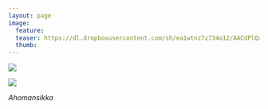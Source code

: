 ```yaml
---
layout: page
image:
  feature:
  teaser: https://dl.dropboxusercontent.com/sh/ea1wtnz7z734o12/AACdPlQxYLM1UcDRUvn9j47Ya/luontokuvat/kev%C3%A4t/DS17526-245px.jpg
  thumb:
---
```


[![](https://dl.dropboxusercontent.com/sh/ea1wtnz7z734o12/AADCGm2dBJz_cLCiH1XwAyBCa/luontokuvat/kev%C3%A4t/DS17526-800px.jpg)](https://dl.dropboxusercontent.com/sh/ea1wtnz7z734o12/AABjLtuGJ0UAeNUDlrx4cplqa/luontokuvat/kev%C3%A4t/DS17526.jpg)

[![](https://dl.dropboxusercontent.com/sh/ea1wtnz7z734o12/AAAl2ddERq5FvA8LcMG7Xjhla/luontokuvat/kev%C3%A4t/DS17539-800px.jpg)](https://dl.dropboxusercontent.com/sh/ea1wtnz7z734o12/AACVDH1oALdYeXFtinO30t6ca/luontokuvat/kev%C3%A4t/DS17539.jpg)

*Ahomansikka*
